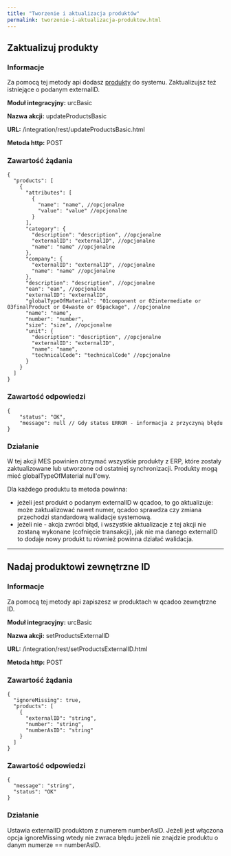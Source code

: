 ```yaml
---
title: "Tworzenie i aktualizacja produktów"
permalink: tworzenie-i-aktualizacja-produktow.html
---
```


## Zaktualizuj produkty
### Informacje

Za pomocą tej metody api dodasz [produkty](/produkty) do systemu. Zaktualizujsz też istniejące o podanym externalID. 

  **Moduł integracyjny:** urcBasic

  **Nazwa akcji:** updateProductsBasic

  **URL:** /integration/rest/updateProductsBasic.html

  **Metoda http:** POST

### Zawartość żądania
~~~~~~~~
{
  "products": [
    {
      "attributes": [
        {
          "name": "name", //opcjonalne
          "value": "value" //opcjonalne
        }
      ],
      "category": {
        "description": "description", //opcjonalne
        "externalID": "externalID", //opcjonalne
        "name": "name" //opcjonalne
      },
      "company": {
        "externalID": "externalID", //opcjonalne
        "name": "name" //opcjonalne
      },
      "description": "description", //opcjonalne
      "ean": "ean", //opcjonalne
      "externalID": "externalID",
      "globalTypeOfMaterial": "01component or 02intermediate or 03finalProduct or 04waste or 05package", //opcjonalne
      "name": "name",
      "number": "number",
      "size": "size", //opcjonalne
      "unit": {
        "description": "description", //opcjonalne
        "externalID": "externalID",
        "name": "name",
        "technicalCode": "technicalCode" //opcjonalne
      }
    }
  ]
}
~~~~~~~~


### Zawartość odpowiedzi
~~~~~~~~
{
    "status": "OK",
    "message": null // Gdy status ERROR - informacja z przyczyną błędu
}
~~~~~~~~

### Działanie
W tej akcji MES powinien otrzymać wszystkie produkty z ERP, które zostały zaktualizowane lub utworzone od ostatniej synchronizacji. Produkty mogą mieć globalTypeOfMaterial null'owy.

Dla każdego produktu ta metoda powinna:
- jeżeli jest produkt o podanym externalID w qcadoo, to go aktualizuje: może zaktualizować nawet numer, qcadoo sprawdza czy zmiana przechodzi standardową walidacje systemową. 
- jeżeli nie - akcja zwróci błąd, i wszystkie aktualizacje z tej akcji nie zostaną wykonane (cofnięcie transakcji), jak nie ma danego externalID to dodaje nowy produkt tu również powinna działać walidacja.


---

## Nadaj produktowi zewnętrzne ID
### Informacje

Za pomocą tej metody api zapiszesz w produktach w qcadoo zewnętrzne ID.

  **Moduł integracyjny:** urcBasic

  **Nazwa akcji:** setProductsExternalID

  **URL:** /integration/rest/setProductsExternalID.html

  **Metoda http:** POST

### Zawartość żądania
~~~~~~~~
{
  "ignoreMissing": true,
  "products": [
    {
      "externalID": "string",
      "number": "string",
      "numberAsID": "string"
    }
  ]
}
~~~~~~~~


### Zawartość odpowiedzi
~~~~~~~~
{
  "message": "string",
  "status": "OK"
}
~~~~~~~~

### Działanie
Ustawia externalID produktom z numerem numberAsID. Jeżeli jest włączona opcja ignoreMissing wtedy nie zwraca błędu jeżeli nie znajdzie produktu o danym numerze == numberAsID.

